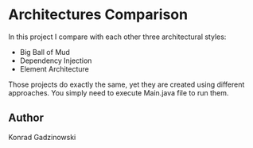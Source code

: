 Architectures Comparison
========================

In this project I compare with each other three architectural styles:

- Big Ball of Mud
- Dependency Injection
- Element Architecture

Those projects do exactly the same, yet they are created using different approaches. You simply need to execute Main.java file to run them.

## Author
Konrad Gadzinowski
